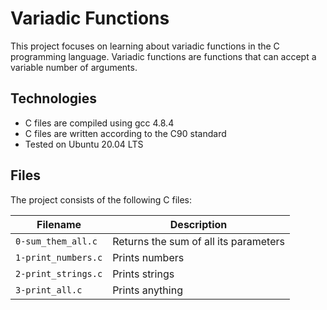 # Variadic Functions

This project focuses on learning about variadic functions in the C programming language. Variadic functions are functions that can accept a variable number of arguments.

## Technologies

- C files are compiled using gcc 4.8.4
- C files are written according to the C90 standard
- Tested on Ubuntu 20.04 LTS

## Files

The project consists of the following C files:

| Filename                 | Description                                      |
|--------------------------|--------------------------------------------------|
| `0-sum_them_all.c`       | Returns the sum of all its parameters            |
| `1-print_numbers.c`      | Prints numbers                                   |
| `2-print_strings.c`      | Prints strings                                   |
| `3-print_all.c`          | Prints anything                                  |
